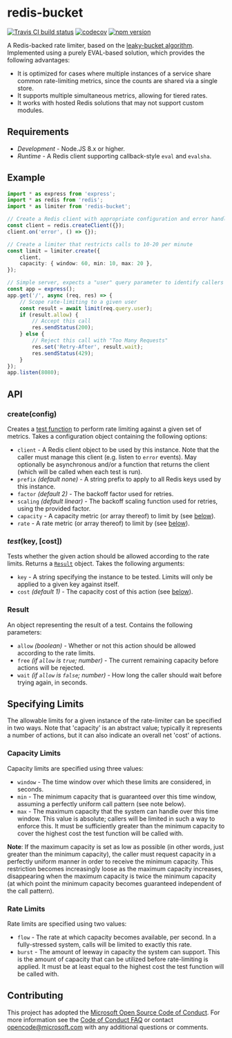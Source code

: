 # redis-bucket

[![Travis CI build status](https://travis-ci.org/plsmphnx/redis-bucket.svg?branch=master)](https://travis-ci.org/plsmphnx/redis-bucket)
[![codecov](https://codecov.io/gh/plsmphnx/redis-bucket/branch/master/graph/badge.svg)](https://codecov.io/gh/plsmphnx/redis-bucket)
[![npm version](https://img.shields.io/npm/v/redis-bucket.svg)](https://npmjs.org/package/redis-bucket)

A Redis-backed rate limiter, based on the
[leaky-bucket algorithm](https://en.wikipedia.org/wiki/Leaky_bucket#As_a_meter).
Implemented using a purely EVAL-based solution, which provides the following
advantages:

-   It is optimized for cases where multiple instances of a service share common
    rate-limiting metrics, since the counts are shared via a single store.
-   It supports multiple simultaneous metrics, allowing for tiered rates.
-   It works with hosted Redis solutions that may not support custom modules.

## Requirements

-   _Development_ - Node.JS 8.x or higher.
-   _Runtime_ - A Redis client supporting callback-style `eval` and `evalsha`.

## Example

```ts
import * as express from 'express';
import * as redis from 'redis';
import * as limiter from 'redis-bucket';

// Create a Redis client with appropriate configuration and error handling
const client = redis.createClient({});
client.on('error', () => {});

// Create a limiter that restricts calls to 10-20 per minute
const limit = limiter.create({
    client,
    capacity: { window: 60, min: 10, max: 20 },
});

// Simple server, expects a "user" query parameter to identify callers
const app = express();
app.get('/', async (req, res) => {
    // Scope rate-limiting to a given user
    const result = await limit(req.query.user);
    if (result.allow) {
        // Accept this call
        res.sendStatus(200);
    } else {
        // Reject this call with "Too Many Requests"
        res.set('Retry-After', result.wait);
        res.sendStatus(429);
    }
});
app.listen(8080);
```

## API

### create(config)

Creates a [test function](#testkey-cost) to perform rate limiting against a
given set of metrics. Takes a configuration object containing the following
options:

-   `client` - A Redis client object to be used by this instance. Note that the
    caller must manage this client (e.g. listen to `error` events). May
    optionally be asynchronous and/or a function that returns the client (which
    will be called when each test is run).
-   `prefix` _(default none)_ - A string prefix to apply to all Redis keys used
    by this instance.
-   `factor` _(default 2)_ - The backoff factor used for retries.
-   `scaling` _(default linear)_ - The backoff scaling function used for
    retries, using the provided factor.
-   `capacity` - A capacity metric (or array thereof) to limit by (see
    [below](#capacity-limits)).
-   `rate` - A rate metric (or array thereof) to limit by (see
    [below](#rate-limits)).

### _test_(key, [cost])

Tests whether the given action should be allowed according to the rate limits.
Returns a [`Result`](#result) object. Takes the following arguments:

-   `key` - A string specifying the instance to be tested. Limits will only be
    applied to a given key against itself.
-   `cost` _(default 1)_ - The capacity cost of this action (see
    [below](#specifying-limits)).

### Result

An object representing the result of a test. Contains the following parameters:

-   `allow` _(boolean)_ - Whether or not this action should be allowed according
    to the rate limits.
-   `free` _(if `allow` is `true`; number)_ - The current remaining capacity
    before actions will be rejected.
-   `wait` _(if `allow` is `false`; number)_ - How long the caller should wait
    before trying again, in seconds.

## Specifying Limits

The allowable limits for a given instance of the rate-limiter can be specified
in two ways. Note that 'capacity' is an abstract value; typically it represents
a number of actions, but it can also indicate an overall net 'cost' of actions.

### Capacity Limits

Capacity limits are specified using three values:

-   `window` - The time window over which these limits are considered, in
    seconds.
-   `min` - The minimum capacity that is guaranteed over this time window,
    assuming a perfectly uniform call pattern (see note below).
-   `max` - The maximum capacity that the system can handle over this time
    window. This value is absolute; callers will be limited in such a way to
    enforce this. It must be sufficiently greater than the minimum capacity to
    cover the highest cost the test function will be called with.

**Note**: If the maximum capacity is set as low as possible (in other words,
just greater than the minimum capacity), the caller must request capacity in a
perfectly uniform manner in order to receive the minimum capacity. This
restriction becomes increasingly loose as the maximum capacity increases,
disappearing when the maximum capacity is twice the minimum capacity (at which
point the minimum capacity becomes guaranteed independent of the call pattern).

### Rate Limits

Rate limits are specified using two values:

-   `flow` - The rate at which capacity becomes available, per second. In a
    fully-stressed system, calls will be limited to exactly this rate.
-   `burst` - The amount of leeway in capacity the system can support. This is
    the amount of capacity that can be utilized before rate-limiting is applied.
    It must be at least equal to the highest cost the test function will be
    called with.

## Contributing

This project has adopted the
[Microsoft Open Source Code of Conduct](https://opensource.microsoft.com/codeofconduct/).
For more information see the
[Code of Conduct FAQ](https://opensource.microsoft.com/codeofconduct/faq/) or
contact [opencode@microsoft.com](mailto:opencode@microsoft.com) with any
additional questions or comments.
